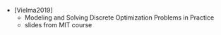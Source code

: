 - [Vielma2019]
    - Modeling	and	Solving	Discrete	Optimization	Problems	in	Practice
    - slides from MIT course
    
    
